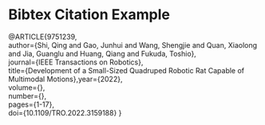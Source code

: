 # Bibtex Citation Example

@ARTICLE{9751239,  
author={Shi, Qing and Gao, Junhui and Wang, Shengjie and Quan, Xiaolong and Jia, Guanglu and Huang, Qiang and Fukuda, Toshio},  
journal={IEEE Transactions on Robotics},   
title={Development of a Small-Sized Quadruped Robotic Rat Capable of Multimodal Motions},year={2022},  
volume={},  
number={},  
pages={1-17},  
doi={10.1109/TRO.2022.3159188}
}
